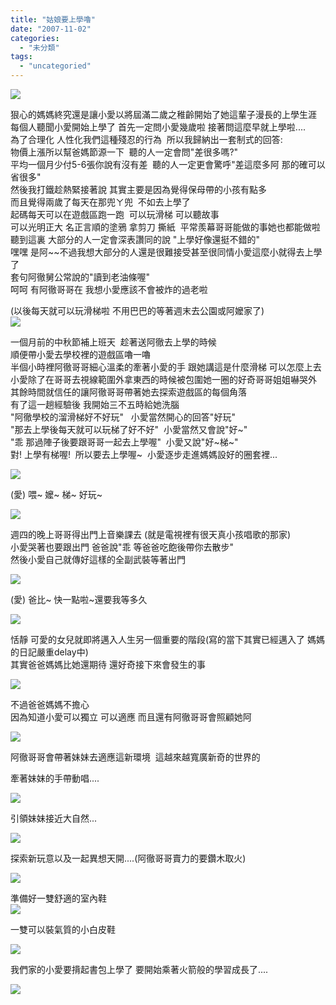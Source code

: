 ```yaml
---
title: "姑娘要上學嚕"
date: "2007-11-02"
categories: 
  - "未分類"
tags: 
  - "uncategoried"
---
```


![](images/1795679111_cc54048931.jpg)

狠心的媽媽終究還是讓小愛以將屆滿二歲之稚齡開始了她這輩子漫長的上學生涯  
每個人聽聞小愛開始上學了 首先一定問小愛幾歲啦 接著問這麼早就上學啦....  
為了合理化 人性化我們這種殘忍的行為  所以我歸納出一套制式的回答:  
物價上漲所以幫爸媽節源一下  聽的人一定會問"差很多嗎?"  
平均一個月少付5-6張你說有沒有差  聽的人一定更會驚呼"差這麼多阿 那的確可以省很多"  
然後我打鐵趁熱緊接著說 其實主要是因為覺得保母帶的小孩有點多  
而且覺得兩歲了每天在那兜ㄚ兜  不如去上學了   
起碼每天可以在遊戲區跑一跑  可以玩滑梯 可以聽故事   
可以光明正大 名正言順的塗鴉 拿剪刀 撕紙  平常羨幕哥哥能做的事她也都能做啦  
聽到這裏 大部分的人一定會深表讚同的說 "上學好像還挺不錯的"  
嘿嘿 是阿~~不過我想大部分的人還是很難接受甚至很同情小愛這麼小就得去上學了  
套句阿徹舅公常說的"讀到老油條喔"     
呵呵 有阿徹哥哥在 我想小愛應該不會被炸的過老啦  
  
(以後每天就可以玩滑梯啦 不用巴巴的等著週末去公園或阿嬤家了)  
![](images/1795679111_cc54048931.jpg)  
  

一個月前的中秋節補上班天  趁著送阿徹去上學的時候  
順便帶小愛去學校裡的遊戲區嚕一嚕  
半個小時裡阿徹哥哥細心溫柔的牽著小愛的手 跟她講這是什麼滑梯 可以怎麼上去  
小愛除了在哥哥去視線範圍外拿東西的時候被包圍她一圈的好奇哥哥姐姐嚇哭外  
其餘時間就信任的讓阿徹哥哥帶著她去探索遊戲區的每個角落  
有了這一趟經驗後 我開始三不五時給她洗腦  
"阿徹學校的溜滑梯好不好玩"   小愛當然開心的回答"好玩"  
"那去上學後每天就可以玩梯了好不好"  小愛當然又會說"好~"  
"乖 那過陣子後要跟哥哥一起去上學喔"  小愛又說"好~梯~"  
對! 上學有梯喔!  所以要去上學喔~  小愛逐步走進媽媽設好的圈套裡...  
  
![](images/1796527716_87d415b6b0.jpg)  
  
(愛) 喂~ 嬤~ 梯~ 好玩~  
  
![](images/1795681943_37f53fcbbd.jpg)  
  
週四的晚上哥哥得出門上音樂課去 (就是電視裡有很天真小孩唱歌的那家)  
小愛哭著也要跟出門 爸爸說"乖 等爸爸吃飽後帶你去散步"  
然後小愛自己就傳好這樣的全副武裝等著出門  
  
![](images/1796521686_c0448d0c5e.jpg)  
  
(愛) 爸比~ 快一點啦~還要我等多久  
  
![](images/1795680801_3e18c912ec.jpg)  
  
恬靜 可愛的女兒就即將邁入人生另一個重要的階段(寫的當下其實已經邁入了 媽媽的日記嚴重delay中)  
其實爸爸媽媽比她還期待 還好奇接下來會發生的事  
  
![](images/1796520072_94ed7de9db.jpg)  
  
不過爸爸媽媽不擔心  
因為知道小愛可以獨立 可以適應 而且還有阿徹哥哥會照顧她阿  
  
![](images/1796519888_688e528700.jpg)  
  
阿徹哥哥會帶著妹妹去適應這新環境  這越來越寬廣新奇的世界的  
  
牽著妹妹的手帶動唱....  
  
![](images/1795687909_a4756adb70.jpg)  
  
引領妹妹接近大自然...  
  
![](images/1795673109_b693160e4e.jpg)  
  
探索新玩意以及一起異想天開....(阿徹哥哥賣力的要鑽木取火)  
  
![](images/1795671753_52b2a54ace.jpg)  
  
準備好一雙舒適的室內鞋   
![](images/1795670189_cf504617ef.jpg)  
  
一雙可以裝氣質的小白皮鞋  
  
![](images/1796523438_07c0bcfa2d.jpg)  
  
我們家的小愛要揹起書包上學了 要開始乘著火箭般的學習成長了....  
  
![](images/1795678109_e8abd2c3d4.jpg)
